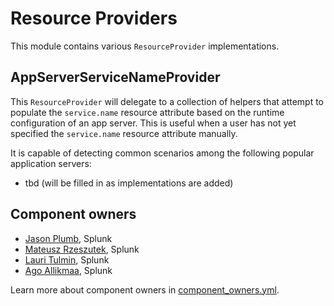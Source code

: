 
# Resource Providers

This module contains various `ResourceProvider` implementations.

## AppServerServiceNameProvider

This `ResourceProvider` will delegate to a collection of helpers that attempt
to populate the `service.name` resource attribute based on the runtime configuration
of an app server. This is useful when a user has not yet specified the `service.name`
resource attribute manually.

It is capable of detecting common scenarios among the following popular application servers:

* tbd (will be filled in as implementations are added)


## Component owners

- [Jason Plumb](https://github.com/breedx-splk), Splunk
- [Mateusz Rzeszutek](https://github.com/mateuszrzeszutek), Splunk
- [Lauri Tulmin](https://github.com/laurit), Splunk
- [Ago Allikmaa](https://github.com/agoallikmaa), Splunk

Learn more about component owners in [component_owners.yml](../.github/component_owners.yml).

